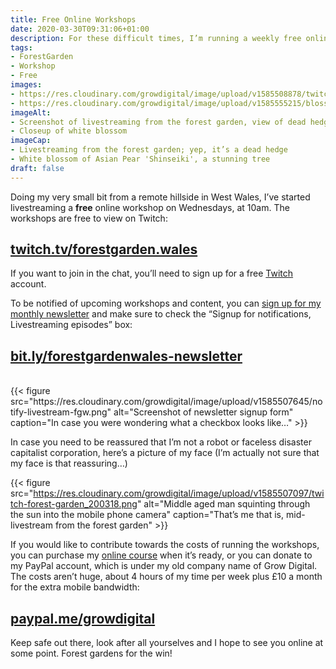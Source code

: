 ```yaml
---
title: Free Online Workshops
date: 2020-03-30T09:31:06+01:00
description: For these difficult times, I’m running a weekly free online forest garden workshop, Wednesdays 10am BST, livestreaming on twitch.tv/forestgardenwales
tags: 
- ForestGarden
- Workshop
- Free
images: 
- https://res.cloudinary.com/growdigital/image/upload/v1585508878/twitch-fgw-dead-hedge-screenshot.jpg
- https://res.cloudinary.com/growdigital/image/upload/v1585555215/blossom-921822.jpg
imageAlt:
- Screenshot of livestreaming from the forest garden, view of dead hedge
- Closeup of white blossom
imageCap:
- Livestreaming from the forest garden; yep, it’s a dead hedge
- White blossom of Asian Pear 'Shinseiki', a stunning tree
draft: false
---
```


Doing my very small bit from a remote hillside in West Wales, I’ve started livestreaming a **free** online workshop on Wednesdays, at 10am. The workshops are free to view on Twitch:

## [twitch.tv/forestgarden.wales](https://www.twitch.tv/forestgarden.wales)

If you want to join in the chat, you’ll need to sign up for a free [Twitch](https://www.twitch.tv/) account. 

To be notified of upcoming workshops and content, you can [sign up for my monthly newsletter](http://bit.ly/forestgardenwales-newsletter) and make sure to check the “Signup for notifications, Livestreaming episodes” box: 

## [bit.ly/forestgardenwales-newsletter](http://bit.ly/forestgardenwales-newsletter)
<br>
{{< figure src="https://res.cloudinary.com/growdigital/image/upload/v1585507645/notify-livestream-fgw.png" alt="Screenshot of newsletter signup form" caption="In case you were wondering what a checkbox looks like…" >}}

In case you need to be reassured that I’m not a robot or faceless disaster capitalist corporation, here’s a picture of my face (I’m actually not sure that my face is that reassuring…)

{{< figure src="https://res.cloudinary.com/growdigital/image/upload/v1585507097/twitch-forest-garden_200318.png" alt="Middle aged man squinting through the sun into the mobile phone camera" caption="That’s me that is, mid-livestream from the forest garden" >}}

If you would like to contribute towards the costs of running the workshops, you can purchase my [online course](/course) when it’s ready, or you can donate to my PayPal account, which is under my old company name of Grow Digital. The costs aren’t huge, about 4 hours of my time per week plus £10 a month for the extra mobile bandwidth:

## [paypal.me/growdigital](https://paypal.me/growdigital)

Keep safe out there, look after all yourselves and I hope to see you online at some point. Forest gardens for the win!
